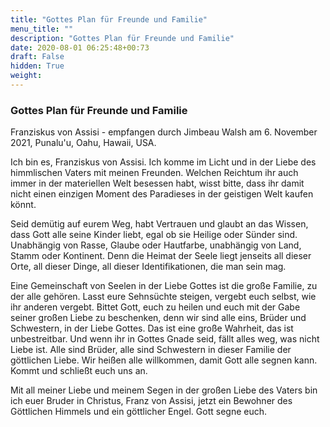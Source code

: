 ```yaml
---
title: "Gottes Plan für Freunde und Familie"
menu_title: ""
description: "Gottes Plan für Freunde und Familie"
date: 2020-08-01 06:25:48+00:73
draft: False
hidden: True
weight:
---
```

### Gottes Plan für Freunde und Familie

Franziskus von Assisi - empfangen durch Jimbeau Walsh am 6. November 2021, Punalu'u, Oahu, Hawaii, USA.

Ich bin es, Franziskus von Assisi. Ich komme im Licht und in der Liebe des himmlischen Vaters mit meinen Freunden. Welchen Reichtum ihr auch immer in der materiellen Welt besessen habt, wisst bitte, dass ihr damit nicht einen einzigen Moment des Paradieses in der geistigen Welt kaufen könnt.

Seid demütig auf eurem Weg, habt Vertrauen und glaubt an das Wissen, dass Gott alle seine Kinder liebt, egal ob sie Heilige oder Sünder sind. Unabhängig von Rasse, Glaube oder Hautfarbe, unabhängig von Land, Stamm oder Kontinent. Denn die Heimat der Seele liegt jenseits all dieser Orte, all dieser Dinge, all dieser Identifikationen, die man sein mag.

Eine Gemeinschaft von Seelen in der Liebe Gottes ist die große Familie, zu der alle gehören. Lasst eure Sehnsüchte steigen, vergebt euch selbst, wie ihr anderen vergebt. Bittet Gott, euch zu heilen und euch mit der Gabe seiner großen Liebe zu beschenken, denn wir sind alle eins, Brüder und Schwestern, in der Liebe Gottes. Das ist eine große Wahrheit, das ist unbestreitbar. Und wenn ihr in Gottes Gnade seid, fällt alles weg, was nicht Liebe ist. Alle sind Brüder, alle sind Schwestern in dieser Familie der göttlichen Liebe. Wir heißen alle willkommen, damit Gott alle segnen kann. Kommt und schließt euch uns an.

Mit all meiner Liebe und meinem Segen in der großen Liebe des Vaters bin ich euer Bruder in Christus, Franz von Assisi, jetzt ein Bewohner des Göttlichen Himmels und ein göttlicher Engel. Gott segne euch.
